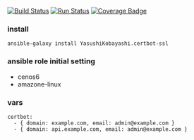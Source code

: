 [![Build Status](https://travis-ci.org/YasushiKobayashi/certbot-ssl.svg?branch=master)](https://travis-ci.org/YasushiKobayashi/certbot-ssl)
[![Run Status](https://api.shippable.com/projects/59760b63343b2007000c4e07/badge?branch=master)](https://app.shippable.com/github/YasushiKobayashi/certbot-ssl)
[![Coverage Badge](https://api.shippable.com/projects/59760b63343b2007000c4e07/coverageBadge?branch=master)](https://app.shippable.com/github/YasushiKobayashi/certbot-ssl)

### install
`ansible-galaxy install YasushiKobayashi.certbot-ssl`

### ansible role initial setting
- cenos6
- amazone-linux

### vars
```
certbot:
  - { domain: example.com, email: admin@example.com }
  - { domain: api.example.com, email: admin@example.com }
```
